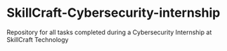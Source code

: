 # SkillCraft-Cybersecurity-internship
Repository for all tasks completed during a Cybersecurity Internship at SkillCraft Technology
